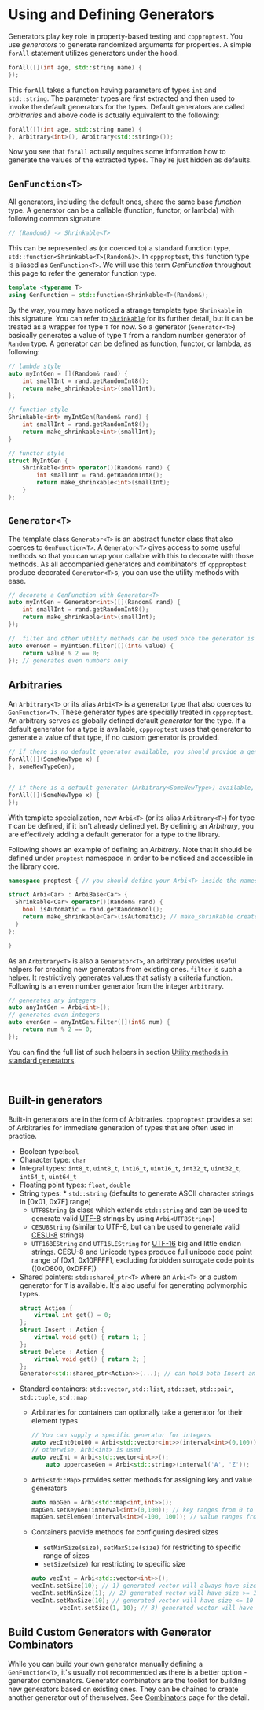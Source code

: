 # Using and Defining Generators 

Generators play key role in property-based testing and `cppproptest`. You use _generators_ to generate randomized arguments for properties. A simple `forAll` statement utilizes generators under the hood.

```cpp
forAll([](int age, std::string name) {
});
```

This `forAll` takes a function having parameters of types `int` and `std::string`. The parameter types are first extracted and then used to invoke the default generators for the types. Default generators are called *arbitraries* and above code is actually equivalent to the following:

```cpp
forAll([](int age, std::string name) {
}, Arbitrary<int>(), Arbitrary<std::string>());
``` 

Now you see that `forAll` actually requires some information how to generate the values of the extracted types. They're just hidden as defaults.

## `GenFunction<T>`

All generators, including the default ones, share the same base *function* type. A generator can be a callable (function, functor, or lambda) with following common signature:

```cpp
// (Random&) -> Shrinkable<T>
```

This can be represented as (or coerced to) a standard function type, `std::function<Shrinkable<T>(Random&)>`. In `cppproptest`, this function type is aliased as `GenFunction<T>`. We will use this term *GenFunction* throughout this page to refer the generator function type.

```cpp
template <typename T>
using GenFunction = std::function<Shrinkable<T>(Random&);
```

By the way, you may have noticed a strange template type `Shrinkable` in this signature. You can refer to [`Shrinkable`](doc/Shrinking.md) for its further detail, but it can be treated as a wrapper for type `T` for now. So a generator (`Generator<T>`) basically generates a value of type `T` from a random number generator of `Random` type. A generator can be defined as function, functor, or lambda, as following: 

```cpp
// lambda style
auto myIntGen = [](Random& rand) {
    int smallInt = rand.getRandomInt8();
    return make_shrinkable<int>(smallInt);
};

// function style
Shrinkable<int> myIntGen(Random& rand) {
    int smallInt = rand.getRandomInt8();
    return make_shrinkable<int>(smallInt);
}

// functor style
struct MyIntGen {
    Shrinkable<int> operator()(Random& rand) {
        int smallInt = rand.getRandomInt8();
        return make_shrinkable<int>(smallInt);
    }
};
```

## `Generator<T>`

The template class `Generator<T>` is an abstract functor class that also coerces to `GenFunction<T>`. A `Generator<T>` gives access to some useful methods so that you can wrap your callable with this to decorate with those methods. As all accompanied generators and combinators of `cppproptest` produce decorated `Generator<T>`s, you can use the utility methods with ease.

```cpp
// decorate a GenFunction with Generator<T>
auto myIntGen = Generator<int>([](Random& rand) {
    int smallInt = rand.getRandomInt8();
    return make_shrinkable<int>(smallInt);
});

// .filter and other utility methods can be used once the generator is decorated with Generator<T>
auto evenGen = myIntGen.filter([](int& value) {
    return value % 2 == 0;
}); // generates even numbers only
```


## Arbitraries

An `Arbitrary<T>` or its alias `Arbi<T>` is a generator type that also coerces to `GenFunction<T>`.
These generator types are specially treated in `cppproptest`. An arbitrary serves as globally defined default _generator_ for the type. If a default generator for a type is available, `cppproptest` uses that generator to generate a value of that type, if no custom generator is provided.

```cpp
// if there is no default generator available, you should provide a generator for the type. 
forAll([](SomeNewType x) {
}, someNewTypeGen);


// if there is a default generator (Arbitrary<SomeNewType>) available, you may use that generator by omitting the argument 
forAll([](SomeNewType x) {
});
```

With template specialization, new `Arbi<T>` (or its alias `Arbitrary<T>`) for type `T` can be defined, if it isn't already defined yet. By defining an _Arbitrary_, you are effectively adding a default generator for a type to the library.

Following shows an example of defining an _Arbitrary_. Note that it should be defined under `proptest` namespace in order to be noticed and accessible in the library core.

```cpp
namespace proptest { // you should define your Arbi<T> inside the namespace

struct Arbi<Car> : ArbiBase<Car> {
  Shrinkable<Car> operator()(Random& rand) {
    bool isAutomatic = rand.getRandomBool();
    return make_shrinkable<Car>(isAutomatic); // make_shrinkable creates a Car object by calling Car's constructor with 1 boolean parameter
  }
};

}
```

As an `Arbitrary<T>` is also a `Generator<T>`, an arbitrary provides useful helpers for creating new generators from existing ones. `filter` is such a helper. It restrictively generates values that satisfy a criteria function. Following is an even number generator from the integer `Arbitrary`.

```cpp
// generates any integers
auto anyIntGen = Arbi<int>();
// generates even integers
auto evenGen = anyIntGen.filter([](int& num) {
    return num % 2 == 0;
});
```

You can find the full list of such helpers in section [Utility methods in standard generators](#Utility-methods-in-standard-generators).

&nbsp;

## Built-in generators

Built-in generators are in the form of Arbitraries. `cppproptest` provides a set of Arbitraries for immediate generation of types that are often used in practice.

* Boolean type:`bool`
* Character type: `char`
* Integral types: `int8_t`, `uint8_t`, `int16_t`, `uint16_t`, `int32_t`, `uint32_t`, `int64_t`, `uint64_t`
* Floating point types: `float`, `double`
* String types: 
        * `std::string` (defaults to generate ASCII character strings in \[0x01, 0x7F\] range)
	* `UTF8String` (a class which extends `std::string` and can be used to generate valid [UTF-8](https://en.wikipedia.org/wiki/UTF-8) strings by using `Arbi<UTF8String>`)
	* `CESU8String` (similar to UTF-8, but can be used to generate valid [CESU-8](https://en.wikipedia.org/wiki/CESU-8) strings)
	* `UTF16BEString` and `UTF16LEString` for [UTF-16](https://en.wikipedia.org/wiki/UTF-16) big and little endian strings. CESU-8 and Unicode types produce full unicode code point range of \[0x1, 0x10FFFF\], excluding forbidden surrogate code points (\[0xD800, 0xDFFF\])
* Shared pointers: `std::shared_ptr<T>` where an `Arbi<T>` or a custom generator for `T` is available. It's also useful for generating polymorphic types.
	```cpp
	struct Action {
	    virtual int get() = 0;
	};
	struct Insert : Action {
	    virtual void get() { return 1; }
	};
	struct Delete : Action {
	    virtual void get() { return 2; }	
	};
	Generator<std::shared_ptr<Action>>(...); // can hold both Insert and Delete
	```
* Standard containers: `std::vector`, `std::list`, `std::set`, `std::pair`, `std::tuple`, `std::map`
	* Arbitraries for containers can optionally take a generator for their element types
		```cpp
		// You can supply a specific generator for integers
		auto vecInt0to100 = Arbi<std::vector<int>>(interval<int>(0,100));
		// otherwise, Arbi<int> is used
		auto vecInt = Arbi<std::vector<int>>();
	        auto uppercaseGen = Arbi<std::string>(interval('A', 'Z'));
		```

	* `Arbi<std::Map>` provides setter methods for assigning key and value generators

		```cpp
		auto mapGen = Arbi<std::map<int,int>>();
		mapGen.setKeyGen(interval<int>(0,100)); // key ranges from 0 to 100
		mapGen.setElemGen(interval<int>(-100, 100)); // value ranges from -100 to 100
		```

   	* Containers provide methods for configuring desired sizes
		* `setMinSize(size)`, `setMaxSize(size)` for restricting to specific range of sizes
		* `setSize(size)` for restricting to specific size

		```cpp
		auto vecInt = Arbi<std::vector<int>>();
		vecInt.setSize(10); // 1) generated vector will always have size 10
		vecInt.setMinSize(1); // 2) generated vector will have size >= 1
		vecInt.setMaxSize(10); // generated vector will have size <= 10
                vecInt.setSize(1, 10); // 3) generated vector will have size >= 1 and size <= 10
		```

## Build Custom Generators with Generator Combinators

While you can build your own generator manually defining a `GenFunction<T>`, it's usually not recommended as there is a better option - generator combinators.
Generator combinators are the toolkit for building new generators based on existing ones. 
They can be chained to create another generator out of themselves. See [Combinators](./Combinators.md) page for the detail. 
